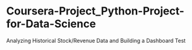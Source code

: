 # Coursera-Project_Python-Project-for-Data-Science
Analyzing Historical Stock/Revenue Data and Building a Dashboard
Test
